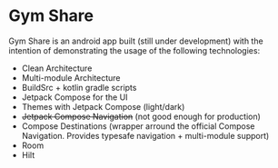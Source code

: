 # Gym Share

Gym Share is an android app built (still under development) with the intention of demonstrating the usage of the following technologies:

* Clean Architecture
* Multi-module Architecture
* BuildSrc + kotlin gradle scripts
* Jetpack Compose for the UI
* Themes with Jetpack Compose (light/dark)
* <del>Jetpack Compose Navigation</del> (not good enough for production)
* Compose Destinations (wrapper arround the official Compose Navigation. Provides typesafe navigation + multi-module support)
* Room
* Hilt
